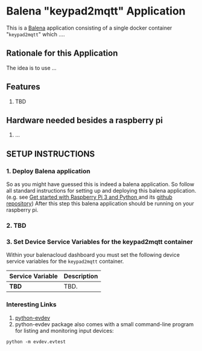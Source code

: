 # Balena "keypad2mqtt" Application

This is a [Balena](https://www.balena.io/) application consisting of a single docker container "`keypad2mqtt`"
which ....

## Rationale for this Application

The idea is to use ...

## Features

1. TBD

## Hardware needed besides a raspberry pi

1. ...

## SETUP INSTRUCTIONS

### 1. Deploy Balena application

So as you might have guessed this is indeed a balena application.  So follow all standard instructions for setting up and deploying this balena application. (e.g. see [Get started with Raspberry Pi 3 and Python
](https://www.balena.io/docs/learn/getting-started/raspberrypi3/python/) and its [github repository](https://github.com/balena-io-projects/simple-server-python))
After this step this balena application should be running on your raspberry pi.

### 2. TBD

### 3. Set Device Service Variables for the keypad2mqtt container

Within your balenacloud dashboard you must set the following device service variables for the `keypad2mqtt` container.

| Service Variable         | Description                                  |
|------------------------- | ---------------------------------------------|
| **TBD**    |  TBD. |

### Interesting Links

1. [python-evdev](https://python-evdev.readthedocs.io/en/latest/) 
1. python-evdev package also comes with a small command-line program for listing and monitoring input devices:

```python -m evdev.evtest```

